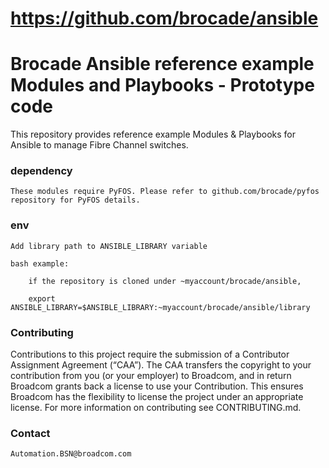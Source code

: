 # https://github.com/brocade/ansible
Brocade Ansible reference example Modules and Playbooks - Prototype code
=======

This repository provides reference example Modules & Playbooks for Ansible
to manage Fibre Channel switches.

### dependency ###

    These modules require PyFOS. Please refer to github.com/brocade/pyfos
    repository for PyFOS details.

### env ###

    Add library path to ANSIBLE_LIBRARY variable

    bash example:

        if the repository is cloned under ~myaccount/brocade/ansible,

        export ANSIBLE_LIBRARY=$ANSIBLE_LIBRARY:~myaccount/brocade/ansible/library

###	Contributing

Contributions to this project require the submission of a Contributor Assignment Agreement (“CAA”). The CAA transfers the copyright to your contribution from you (or your employer) to Broadcom, and in return Broadcom grants back a license to use your Contribution. This ensures Broadcom has the flexibility to license the project under an appropriate license. For more information on contributing see CONTRIBUTING.md.
        
     

### Contact ###

    Automation.BSN@broadcom.com
